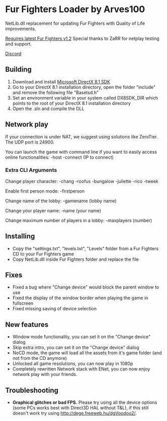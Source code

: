 # Fur Fighters Loader by Arves100
NetLib.dll replacement for updating Fur Fighters with Quality of Life improvements.

[Requires latest Fur Fighters v1.2](https://drive.google.com/file/d/1TxlPDFh1MC5UQElJR7qfq4QCHTwM_jyT)
Special thanks to ZaRR for netplay testing and support.

[Discord](https://discord.gg/zgSVGSs)

## Building
1. Download and install [Microsoft DirectX 8.1 SDK](https://archive.org/download/dx81sdk_full/dx81sdk_full.exe)
2. Go to your DirectX 8.1 installation directory, open the folder "include" and remove the following file "Basetsd.h"
3. Set an environment variable in your system called DX8SDK_DIR which points to the root of your DirectX 8.1 installation directory
4. Open the .sln and compile the DLL

## Network play
If your connection is under NAT, we suggest using solutions like ZeroTier.
The UDP port is 24900.

You can launch the game with command line if you want to easily access online functionalities:
 -host
 -connect (IP to connect)

### Extra CLI Arguments
Change player character:
-chang
-roofus
-bungalow
-juliette
-rico
-tweek

Enable first person mode:
-firstperson

Change name of the lobby:
-gamename (lobby name)

Change your player name:
-name (your name)

Change maximum number of players in a lobby:
-maxplayers (number)

## Installing
- Copy the "settings.txt", "levels.txt", "Levels" folder from a Fur Fighters CD to your Fur Fighters game
- Copy NetLib.dll inside Fur Fighters folder and replace the file

## Fixes
- Fixed a bug where "Change device" would block the parent window to use
- Fixed the display of the window border when playing the game in fullscreen
- Fixed missing saving of device selection

## New features
- Window mode functionality, you can set it on the "Change device" dialog
- Skip extra intro, you can set it on the "Change device" dialog
- NoCD mode, the game will load all the assets from it's game folder (and not from the CD anymore)
- Unlocked all game resolutions, you can now play in 1080p
- Completely rewritten Network stack with ENet, you can now enjoy network play with your friends.

## Troubleshooting
- **Graphical glitches or bad FPS.**
Please try using all the device options (some PCs works best with Direct3D HAL without T&L), if this
still doesn't work try using http://dege.freeweb.hu/dgVoodoo2/.
